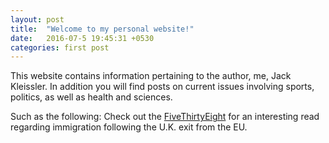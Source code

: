 ```yaml
---
layout: post
title:  "Welcome to my personal website!"
date:   2016-07-5 19:45:31 +0530
categories: first post
---
```

This website contains information pertaining to the author, me, Jack Kleissler. In addition you will find posts on current issues involving sports, politics, as well as health and sciences.

Such as the following: Check out the [FiveThirtyEight] for an interesting read regarding immigration following the U.K. exit from the EU.

[FiveThirtyEight]: http://fivethirtyeight.com/features/the-uk-cant-block-immigration-if-it-wants-to-keep-its-finance-industry/
